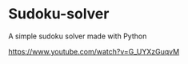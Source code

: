 # Sudoku-solver
A simple sudoku solver made with Python

https://www.youtube.com/watch?v=G_UYXzGuqvM
